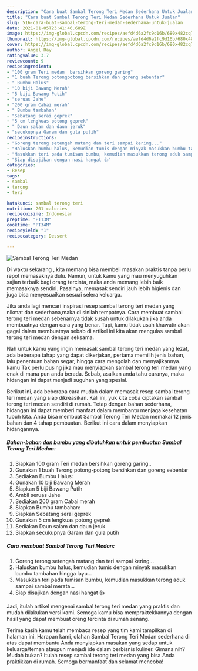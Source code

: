 ```yaml
---
description: "Cara buat Sambal Terong Teri Medan Sederhana Untuk Jualan"
title: "Cara buat Sambal Terong Teri Medan Sederhana Untuk Jualan"
slug: 516-cara-buat-sambal-terong-teri-medan-sederhana-untuk-jualan
date: 2021-01-05T23:41:46.689Z
image: https://img-global.cpcdn.com/recipes/aefd4d6a2fc9d16b/680x482cq70/sambal-terong-teri-medan-foto-resep-utama.jpg
thumbnail: https://img-global.cpcdn.com/recipes/aefd4d6a2fc9d16b/680x482cq70/sambal-terong-teri-medan-foto-resep-utama.jpg
cover: https://img-global.cpcdn.com/recipes/aefd4d6a2fc9d16b/680x482cq70/sambal-terong-teri-medan-foto-resep-utama.jpg
author: Angel Ray
ratingvalue: 3.7
reviewcount: 9
recipeingredient:
- "100 gram Teri medan  bersihkan goreng garing"
- "1 buah Terong potongpotong bersihkan dan goreng sebentar"
- " Bumbu Halus"
- "10 biji Bawang Merah"
- "5 biji Bawang Putih"
- "seruas Jahe"
- "200 gram Cabai merah"
- " Bumbu tambahan"
- "Sebatang serai geprek"
- "5 cm lengkuas potong geprek"
- " Daun salam dan daun jeruk"
- "secukupnya Garam dan gula putih"
recipeinstructions:
- "Goreng terong setengah matang dan teri sampai kering..."
- "Haluskan bumbu halus, kemudian tumis dengan minyak masukkan bumbu tambahan hingga layu..."
- "Masukkan teri pada tumisan bumbu, kemudian masukkan terong aduk sampai sambal merata..."
- "Siap disajikan dengan nasi hangat 👍"
categories:
- Resep
tags:
- sambal
- terong
- teri

katakunci: sambal terong teri 
nutrition: 201 calories
recipecuisine: Indonesian
preptime: "PT13M"
cooktime: "PT34M"
recipeyield: "1"
recipecategory: Dessert

---
```



![Sambal Terong Teri Medan](https://img-global.cpcdn.com/recipes/aefd4d6a2fc9d16b/680x482cq70/sambal-terong-teri-medan-foto-resep-utama.jpg)

Di waktu  sekarang , kita memang bisa membeli masakan praktis tanpa perlu repot memasaknya dulu. Namun, untuk kamu yang mau menyuguhkan sajian terbaik bagi orang tercinta, maka anda memang lebih baik memasaknya sendiri. Pasalnya, memasak sendiri jauh lebih higienis dan juga bisa menyesuaikan sesuai selera keluarga.

Jika anda lagi mencari inspirasi resep sambal terong teri medan yang nikmat dan sederhana,maka di sinilah tempatnya. Cara membuat sambal terong teri medan  sebenarnya tidak susah untuk dilakukan jika anda membuatnya dengan cara yang benar. Tapi, kamu tidak usah khawatir akan gagal dalam membuatnya 
sebab di artikel ini kita akan mengulas sambal terong teri medan dengan seksama.  



Nah untuk kamu yang ingin memasak sambal terong teri medan yang lezat, ada beberapa tahap yang dapat dikerjakan, pertama memilih jenis bahan, lalu penentuan bahan segar, hingga cara mengolah dan menyajikannya. kamu Tak perlu pusing jika mau menyiapkan sambal terong teri medan yang enak di mana pun anda berada. Sebab, asalkan anda  tahu caranya, maka hidangan ini dapat menjadi suguhan yang spesial.

Berikut ini, ada beberapa cara mudah dalam memasak resep sambal terong teri medan yang siap dikreasikan. Kali ini, yuk kita coba ciptakan sambal terong teri medan sendiri di rumah. Tetap dengan bahan sederhana, hidangan ini dapat memberi manfaat dalam membantu menjaga kesehatan tubuh kita. Anda bisa membuat Sambal Terong Teri Medan memakai 12 jenis bahan dan 4 tahap pembuatan. Berikut ini cara dalam menyiapkan hidangannya.

<!--inarticleads1-->

##### Bahan-bahan dan bumbu yang dibutuhkan untuk pembuatan Sambal Terong Teri Medan:

1. Siapkan 100 gram Teri medan  bersihkan goreng garing..
1. Gunakan 1 buah Terong potong-potong bersihkan dan goreng sebentar
1. Sediakan  Bumbu Halus:
1. Gunakan 10 biji Bawang Merah
1. Siapkan 5 biji Bawang Putih
1. Ambil seruas Jahe
1. Sediakan 200 gram Cabai merah
1. Siapkan  Bumbu tambahan:
1. Siapkan Sebatang serai geprek
1. Gunakan 5 cm lengkuas potong geprek
1. Sediakan  Daun salam dan daun jeruk
1. Siapkan secukupnya Garam dan gula putih




<!--inarticleads2-->

##### Cara membuat Sambal Terong Teri Medan:

1. Goreng terong setengah matang dan teri sampai kering...
1. Haluskan bumbu halus, kemudian tumis dengan minyak masukkan bumbu tambahan hingga layu...
1. Masukkan teri pada tumisan bumbu, kemudian masukkan terong aduk sampai sambal merata...
1. Siap disajikan dengan nasi hangat 👍




Jadi, itulah artikel mengenai  sambal terong teri medan  yang praktis dan mudah dilakukan versi kami. Semoga kamu bisa mempraktekkannya dengan hasil yang dapat membuat oreng tercinta di rumah senang. 

Terima kasih kamu telah membaca resep yang tim kami tampilkan di halaman ini. Harapan kami, olahan  Sambal Terong Teri Medan sederhana di atas dapat membantu Anda menyiapkan masakan yang sedap untuk keluarga/teman ataupun menjadi ide dalam berbisnis kuliner. Gimana nih? Mudah bukan? Itulah resep sambal terong teri medan yang bisa Anda praktikkan di rumah. Semoga bermanfaat dan selamat mencoba!

